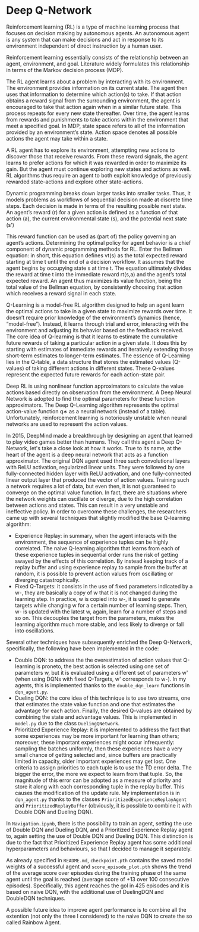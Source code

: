 # Deep Q-Network

Reinforcement learning (RL) is a type of machine learning process that focuses on decision making by autonomous agents. An autonomous agent is any system that can make decisions and act in response to its environment independent of direct instruction by a human user. 

Reinforcement learning essentially consists of the relationship between an agent, environment, and goal. Literature widely formulates this relationship in terms of the Markov decision process (MDP).

The RL agent learns about a problem by interacting with its environment. The environment provides information on its current state. The agent then uses that information to determine which action(s) to take. If that action obtains a reward signal from the surrounding environment, the agent is encouraged to take that action again when in a similar future state. This process repeats for every new state thereafter. Over time, the agent learns from rewards and punishments to take actions within the environment that meet a specified goal. In MDP, state space refers to all of the information provided by an environment’s state. Action space denotes all possible actions the agent may take within a state.

A RL agent has to explore its environment, attempting new actions to discover those that receive rewards. From these reward signals, the agent learns to prefer actions for which it was rewarded in order to maximize its gain. But the agent must continue exploring new states and actions as well. RL algorithms thus require an agent to both exploit knowledge of previously rewarded state-actions and explore other state-actions.

Dynamic programming breaks down larger tasks into smaller tasks. Thus, it models problems as workflows of sequential decision made at discrete time steps. Each decision is made in terms of the resulting possible next state. An agent’s reward (r) for a given action is defined as a function of that action (a), the current environmental state (s), and the potential next state (s’)

This reward function can be used as (part of) the policy governing an agent’s actions. Determining the optimal policy for agent behavior is a chief component of dynamic programming methods for RL. Enter the Bellman equation: in short, this equation defines vt(s) as the total expected reward starting at time t until the end of a decision workflow. It assumes that the agent begins by occupying state s at time t. The equation ultimately divides the reward at time t into the immediate reward rt(s,a) and the agent’s total expected reward. An agent thus maximizes its value function, being the total value of the Bellman equation, by consistently choosing that action which receives a reward signal in each state.

Q-Learning is a model-free RL algorithm designed to help an agent learn the optimal actions to take in a given state to maximize rewards over time. It doesn’t require prior knowledge of the environment’s dynamics (hence, “model-free”). Instead, it learns through trial and error, interacting with the environment and adjusting its behavior based on the feedback received. The core idea of Q-learning is that it learns to estimate the cumulative future rewards of taking a particular action in a given state. It does this by starting with estimates of immediate rewards and iteratively extending those short-term estimates to longer-term estimates. The essence of Q-Learning lies in the Q-table, a data structure that stores the estimated values (Q-values) of taking different actions in different states. These Q-values represent the expected future rewards for each action-state pair. 

Deep RL is using nonlinear function approximators to calculate the value actions based directly on observation from the environment. A Deep Neural Network is adopted to find the optimal parameters for these function approximators. The Deep Q-Learning algorithm represents the optimal action-value function q∗ as a neural network (instead of a table). Unfortunately, reinforcement learning is notoriously unstable when neural networks are used to represent the action values.

In 2015, DeepMind made a breakthrough by designing an agent that learned to play video games better than humans. They call this agent a Deep Q-Network, let's take a close look at how it works. True to its name, at the heart of the agent is a deep neural network that acts as a function approximator. The original DQN agent used three such convolutional layers with ReLU activation, regularized linear units. They were followed by one fully-connected hidden layer with ReLU activation, and one fully-connected linear output layer that produced the vector of action values. 
Training such a network requires a lot of data, but even then, it is not guaranteed to converge on the optimal value function. In fact, there are situations where the network weights can oscillate or diverge, due to the high correlation between actions and states. This can result in a very unstable and ineffective policy. In order to overcome these challenges, the researchers came up with several techniques that slightly modified the base Q-learning algorithm: 
-    Experience Replay: in summary, when the agent interacts with the environment, the sequence of experience tuples can be highly correlated. The naive Q-learning algorithm that learns from each of these experience tuples in sequential order runs the risk of getting swayed by the effects of this correlation. By instead keeping track of a replay buffer and using experience replay to sample from the buffer at random, it is possible to prevent action values from oscillating or diverging catastrophically.
-    Fixed Q-Targets: it consists in the use of fixed parameters indicated by a w-, they are basically a copy of w that it is not changed during the learning step. In practice, w is copied into w-, it is used to generate targets while changing w for a certain number of learning steps. Then, w- is updated  with the latest w, again, learn for a number of steps and so on. This decouples the target from the parameters, makes the learning algorithm much more stable, and less likely to diverge or fall into oscillations.

Several other techniques have subsequently enriched the Deep Q-Network, specifically, the following have been implemented in the code:
-    Double DQN: to address the the overestimation of action values that Q-learning is proneto, the best action is selected using one set of parameters w, but it is evaluated using a different set of parameters w' (when using DQNs with fixed Q-Targets, w' corresponds to w-). In my agents, this is implemented thanks to the `double_dqn_learn` functions in `dqn_agent.py`.
-    Dueling DQN: the core idea of this technique is to use two streams, one that estimates the state value function and one that estimates the advantage for each action.  Finally, the desired Q-values are obtained by combining the state and advantage values. This is implemented in `model.py` due to the class `DuelingQNetwork`.
-    Prioritized Experience Replay: it is implemented to address the fact that some experiences may be more important for learning than others; moreover, these important experiences might occur infrequently: sampling the batches uniformly, then these experiences have a very small chance of getting selected and, since buffers are practically limited in capacity, older important experiences may get lost. One criteria  to assign priorities to each tuple is to use the TD error delta. The bigger the error, the more we expect to learn from that tuple. So, the magnitude of this error can be adopted as a measure of priority and store it along with each corresponding tuple in the replay buffer. This causes the modification of the update rule. My implementation is in  `dqn_agent.py` thanks to the classes `PrioritizedExperienceReplayAgent` and `PrioritizedReplayBuffer` (obviously, it is possible to combine it with Double DQN and Dueling DQN).

In `Navigation.ipynb`, there is the possibility to train an agent, setting the use of Double DQN and Dueling DQN, and a Prioritized Experience Replay agent to, again setting the use of Double DQN and Dueling DQN. This distinction is due to the fact that Prioritized Experience Replay agent has some additional hyperparameters and behaviours, so that I decided to manage it separately.

As already specified in `README.md`, `checkpoint.pth` contains the saved model weights of a successful agent and `score_episode_plot.pth` shows the trend of the average score over episodes during the training phase of the same agent until the goal is reached (average score of +13 over 100 consecutive episodes). Specifically, this agent reaches the gol in 425 episodes and it is based on naive DQN, with the additional use of DuelingDQN and DoubleDQN techniques.

A possible future idea to improve agent performance is to combine all the extention (not only the three I considered) to the naive DQN to create the so called Rainbow Agent.







